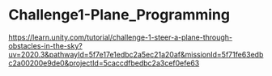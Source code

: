 # Challenge1-Plane_Programming

https://learn.unity.com/tutorial/challenge-1-steer-a-plane-through-obstacles-in-the-sky?uv=2020.3&pathwayId=5f7e17e1edbc2a5ec21a20af&missionId=5f71fe63edbc2a00200e9de0&projectId=5caccdfbedbc2a3cef0efe63
